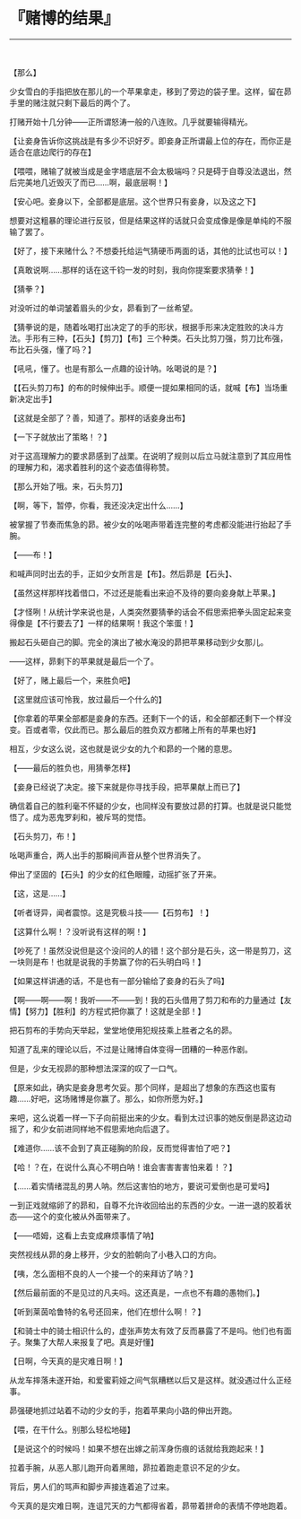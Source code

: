 # 『赌博的结果』

------

　

【那么】

少女雪白的手指把放在那儿的一个苹果拿走，移到了旁边的袋子里。这样，留在昴手里的赌注就只剩下最后的两个了。

打赌开始十几分钟——正所谓怒涛一般的八连败。几乎就要输得精光。

【让妾身告诉你这挑战是有多少不识好歹。即妾身正所谓最上位的存在，而你正是适合在底边爬行的存在】

【喂喂，赌输了就被当成是金字塔底层不会太极端吗？只是碍于自尊没法退出，然后完美地几近毁灭了而已……啊，最底层啊！】

【安心吧。妾身以下，全部都是底层。这个世界只有妾身，以及这之下】

想要对这粗暴的理论进行反驳，但是结果这样的话就只会变成像是像是单纯的不服输了罢了。

【好了，接下来赌什么？不想委托给运气猜硬币两面的话，其他的比试也可以！】

【真敢说啊……那样的话在这千钧一发的时刻，我向你提案要求猜拳！】

【猜拳？】

对没听过的单词皱着眉头的少女，昴看到了一丝希望。

【猜拳说的是，随着吆喝打出决定了的手的形状，根据手形来决定胜败的决斗方法。手形有三种，【石头】【剪刀】【布】三个种类。石头比剪刀强，剪刀比布强，布比石头强，懂了吗？】

【吼吼，懂了。也是有那么一点趣的设计呐。吆喝说的是？】

【【石头剪刀布】的布的时候伸出手。顺便一提如果相同的话，就喊【布】当场重新决定出手】

【这就是全部了？善，知道了。那样的话妾身出布】

【一下子就放出了策略！？】

对于这高理解力的要求昴感到了战栗。在说明了规则以后立马就注意到了其应用性的理解力和，渴求着胜利的这个姿态值得称赞。

【那么开始了哦。来，石头剪刀】

【啊，等下，暂停，你看，我还没决定出什么……】

被掌握了节奏而焦急的昴。被少女的吆喝声带着连完整的考虑都没能进行抬起了手腕。

【——布！】

和喊声同时出去的手，正如少女所言是【布】。然后昴是【石头】、

【虽然这样那样找着借口，不过还是能看出来迫不及待的要向妾身献上苹果。】

【才怪咧！从统计学来说也是，人类突然要猜拳的话会不假思索把拳头固定起来变得像是【不行要去了】一样的结果啊！我这个笨蛋！】

搬起石头砸自己的脚。完全的演出了被水淹没的昴把苹果移动到少女那儿。

——这样，昴剩下的苹果就是最后一个了。

【好了，赌上最后一个，来胜负吧】

【这里就应该可怜我，放过最后一个什么的】

【你拿着的苹果全部都是妾身的东西。还剩下一个的话，和全部都还剩下一个样没变。百或者零，仅此而已。那么最后的胜负双方都赌上所有的苹果也好】

相互，少女这么说，这也就是说少女的九个和昴的一个赌的意思。

【——最后的胜负也，用猜拳怎样】

【妾身已经说了决定。接下来就是你寻找手段，把苹果献上而已了】

确信着自己的胜利毫不怀疑的少女，也同样没有要放过昴的打算。也就是说只能觉悟了。成为恶鬼罗刹和，被斥骂的觉悟。

【石头剪刀，布！】

吆喝声重合，两人出手的那瞬间声音从整个世界消失了。

伸出了坚固的【石头】的少女的红色眼瞳，动摇扩张了开来。

【这，这是……】

【听者讶异，闻者震惊。这是究极斗技——【石剪布】！】

【这算什么啊！？没听说有这样的啊！】

【吵死了！虽然没说但是这个没问的人的错！这个部分是石头，这一带是剪刀，这一块则是布！也就是说我的手势赢了你的石头明白吗！】

【如果这样讲通的话，不是也有一部分输给了妾身的石头了吗】

【啊——啊——啊！我听——不——到！我的石头借用了剪刀和布的力量通过【友情】【努力】【胜利】的方程式把你赢了！这就是全部！】

把石剪布的手势向天举起，堂堂地使用犯规技乘上胜者之名的昴。

知道了乱来的理论以后，不过是让赌博自体变得一团糟的一种恶作剧。

但是，少女无视昴的那种想法深深的叹了一口气。

【原来如此，确实是妾身思考欠妥。那个同样，是超出了想象的东西这也蛮有趣……好吧，这场赌博是你赢了。那么，如你所愿为好。】

来吧，这么说着一样一下子向前挺出来的少女。看到太过识事的她反倒是昴这边动摇了，和少女前进同样地不假思索地向后退了。

【难道你……该不会到了真正碰胸的阶段，反而觉得害怕了吧？】

【哈！？在，在说什么真心不明白呐！谁会害害害害怕来着！？】

【……着实情绪混乱的男人呐。然后这害怕的地方，要说可爱倒也是可爱吗】

一到正戏就缩卵了的昴和，自尊不允许收回给出的东西的少女。一进一退的胶着状态——这个的变化被从外面带来了。

【——唔姆，这看上去变成麻烦事情了呐】

突然视线从昴的身上移开，少女的脸朝向了小巷入口的方向。

【咦，怎么面相不良的人一个接一个的来拜访了呐？】

【然后最前面的不是见过的凡夫吗。这还真是，一点也不有趣的愚物们。】

【听到莱茵哈鲁特的名号还回来，他们在想什么啊！？】

【和骑士中的骑士相识什么的，虚张声势太有效了反而暴露了不是吗。他们也有面子。聚集了大帮人来报复了吧。真是好懂】

【日啊，今天真的是灾难日啊！】

从龙车摔落未遂开始，和爱蜜莉娅之间气氛糟糕以后又是这样。就没遇过什么正经事。

昴强硬地抓过站着不动的少女的手，抱着苹果向小路的伸出开跑。

【喂，在干什么。别那么轻松地碰】

【是说这个的时候吗！如果不想在出嫁之前浑身伤痕的话就给我跑起来！】

拉着手腕，从恶人那儿跑开向着黑暗，昴拉着跑走意识不足的少女。

背后，男人们的骂声和脚步声接连着追了过来。

今天真的是灾难日啊，连诅咒天的力气都得省着，昴带着拼命的表情不停地跑着。

